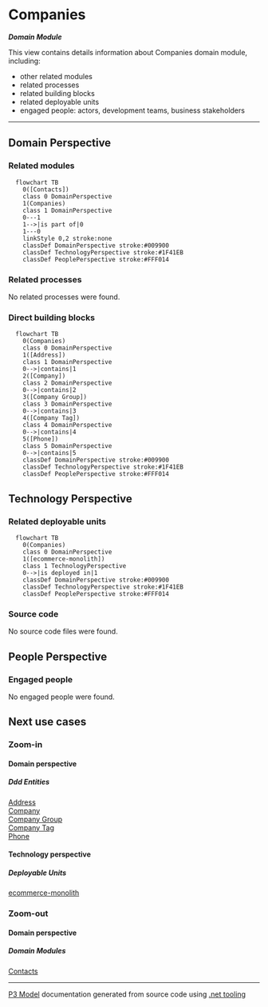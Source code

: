 ﻿
# Companies

***Domain Module***  

This view contains details information about Companies domain module, including:
- other related modules
- related processes
- related building blocks
- related deployable units
- engaged people: actors, development teams, business stakeholders  

---



## Domain Perspective


### Related modules

```mermaid
  flowchart TB
    0([Contacts])
    class 0 DomainPerspective
    1(Companies)
    class 1 DomainPerspective
    0---1
    1-->|is part of|0
    1---0
    linkStyle 0,2 stroke:none
    classDef DomainPerspective stroke:#009900
    classDef TechnologyPerspective stroke:#1F41EB
    classDef PeoplePerspective stroke:#FFF014
```

### Related processes

No related processes were found.  

### Direct building blocks

```mermaid
  flowchart TB
    0(Companies)
    class 0 DomainPerspective
    1([Address])
    class 1 DomainPerspective
    0-->|contains|1
    2([Company])
    class 2 DomainPerspective
    0-->|contains|2
    3([Company Group])
    class 3 DomainPerspective
    0-->|contains|3
    4([Company Tag])
    class 4 DomainPerspective
    0-->|contains|4
    5([Phone])
    class 5 DomainPerspective
    0-->|contains|5
    classDef DomainPerspective stroke:#009900
    classDef TechnologyPerspective stroke:#1F41EB
    classDef PeoplePerspective stroke:#FFF014
```

## Technology Perspective


### Related deployable units

```mermaid
  flowchart TB
    0(Companies)
    class 0 DomainPerspective
    1([ecommerce-monolith])
    class 1 TechnologyPerspective
    0-->|is deployed in|1
    classDef DomainPerspective stroke:#009900
    classDef TechnologyPerspective stroke:#1F41EB
    classDef PeoplePerspective stroke:#FFF014
```

### Source code

No source code files were found.  

## People Perspective


### Engaged people

No engaged people were found.  

## Next use cases


### Zoom-in


#### Domain perspective


##### Ddd Entities

[Address](Address.md)  
[Company](Company.md)  
[Company Group](CompanyGroup.md)  
[Company Tag](CompanyTag.md)  
[Phone](Phone.md)  

#### Technology perspective


##### Deployable Units

[ecommerce-monolith](../../../../Technology/DeployableUnits/EcommerceMonolith.md)  

### Zoom-out


#### Domain perspective


##### Domain Modules

[Contacts](../Contacts-module.md)  

---

[P3 Model](https://github.com/P3-model/P3-model) documentation generated from source code using [.net tooling](https://github.com/P3-model/P3-model-dotnet)